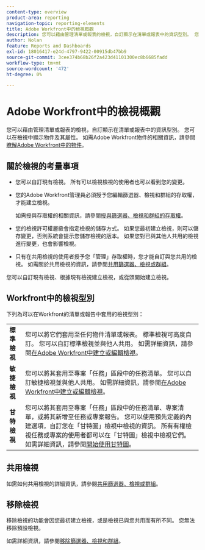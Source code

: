 ```yaml
---
content-type: overview
product-area: reporting
navigation-topic: reporting-elements
title: Adobe Workfront中的檢視概觀
description: 您可以藉由管理清單或報表的檢視，自訂顯示在清單或報表中的資訊型別。 您可以在檢視中顯示物件及其屬性。
author: Nolan
feature: Reports and Dashboards
exl-id: 18016417-e24d-4797-9422-00915db47bb9
source-git-commit: 3cee374b68b26f2a423d41101300ec8b6685fadd
workflow-type: tm+mt
source-wordcount: '472'
ht-degree: 0%

---
```


# Adobe Workfront中的檢視概觀

<!--Audited: 11/2024-->

您可以藉由管理清單或報表的檢視，自訂顯示在清單或報表中的資訊型別。 您可以在檢視中顯示物件及其屬性。 如需Adobe Workfront物件的相關資訊，請參閱[瞭解Adobe Workfront中的物件](../../../workfront-basics/navigate-workfront/workfront-navigation/understand-objects.md)。

## 關於檢視的考量事項

* 您可以自訂現有檢視。 所有可以檢視檢視的使用者也可以看到您的變更。
* 您的Adobe Workfront管理員必須授予您編輯篩選器、檢視和群組的存取權，才能建立檢視。

  如需授與存取權的相關資訊，請參閱[授與篩選器、檢視和群組的存取權](../../../administration-and-setup/add-users/configure-and-grant-access/grant-access-fvg.md)。

* 您的檢視許可權層級會指定檢視的儲存方式。 如果您最初建立檢視，則可以儲存變更，否則系統會提示您儲存檢視的版本。 如果您對已與其他人共用的檢視進行變更，也會影響檢視。
* 只有在共用檢視的使用者授予您「管理」存取權時，您才能自訂與您共用的檢視。 如需關於共用檢視的資訊，請參閱[共用篩選器、檢視或群組](../../../reports-and-dashboards/reports/reporting-elements/share-filter-view-grouping.md)。

您可以自訂現有檢視、根據現有檢視建立檢視，或從頭開始建立檢視。

## Workfront中的檢視型別

下列為可以在Workfront的清單或報告中套用的檢視型別：

<table style="table-layout:auto">
    <tr>
        <td><strong>標準檢視</strong></td>
        <td>您可以將它們套用至任何物件清單或報表。 標準檢視可高度自訂。 您可以自訂標準檢視並與他人共用。 如需詳細資訊，請參閱<a href="/help/quicksilver/reports-and-dashboards/reports/reporting-elements/create-edit-views.md">在Adobe Workfront中建立或編輯檢視</a>。</td>
    </tr>
    <tr>
        <td><strong>敏捷檢視</strong></td>
        <td>您可以將其套用至專案「任務」區段中的任務清單。 您可以自訂敏捷檢視並與他人共用。 如需詳細資訊，請參閱<a href="/help/quicksilver/reports-and-dashboards/reports/reporting-elements/create-edit-views.md">在Adobe Workfront中建立或編輯檢視</a>。</td>
    </tr>
    <tr>
        <td><strong>甘特檢視</strong></td>
        <td>您可以將其套用至專案「任務」區段中的任務清單、專案清單，或將其新增至任務或專案報告。 您可以使用預先定義的內建選項，自訂您在「甘特圖」檢視中檢視的資訊。 所有有權檢視任務或專案的使用者都可以在「甘特圖」檢視中檢視它們。 如需詳細資訊，請參閱<a href="/help/quicksilver/manage-work/gantt-chart/use-the-gantt-chart/get-started-with-gantt.md">開始使用甘特圖</a>。</td>
       </tr>
</table>

<!--NOTE FOR MAYBE LATER: consider adding calendar and board views, or Milestone view (not customizable) to this list of views (above)?! -->

## 共用檢視

如需如何共用檢視的詳細資訊，請參閱[共用篩選器、檢視或群組](../../../reports-and-dashboards/reports/reporting-elements/share-filter-view-grouping.md)。

## 移除檢視

移除檢視的功能會因您最初建立檢視，或是檢視已與您共用而有所不同。 您無法移除預設檢視。

如需詳細資訊，請參閱[移除篩選器、檢視和群組](../../../reports-and-dashboards/reports/reporting-elements/remove-filters-views-groupings.md)。


